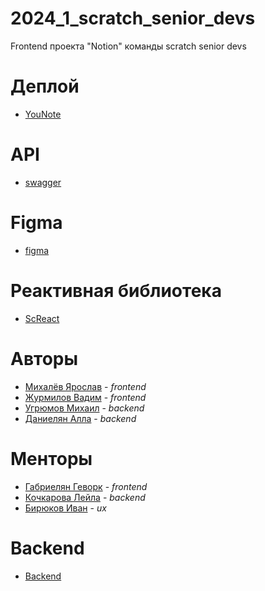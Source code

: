 # 2024_1_scratch_senior_devs

Frontend проекта "Notion" команды scratch senior devs

# Деплой
* [YouNote](https://you-note.ru)

# API
* [swagger](https://you-note.ru/api/swagger/index.html)

# Figma
* [figma](https://www.figma.com/design/34KaYrmEwdC9vuisY3BoID/YouNote?node-id=0%3A1&t=mdkq7otCB1sFFwJ2-1)

# Реактивная библиотека
* [ScReact](https://www.npmjs.com/package/@veglem/screact)

# Авторы
* [Михалёв Ярослав](https://github.com/YarikMix) - _frontend_
* [Журмилов Вадим](https://github.com/veglem) - _frontend_
* [Угрюмов Михаил](https://github.com/1mizhgun1) - _backend_
* [Даниелян Алла](https://github.com/Alladan04) - _backend_

# Менторы
* [Габриелян Геворк](https://github.com/Gev0rg) - _frontend_
* [Кочкарова Лейла](https://github.com/k-t-l-h) - _backend_
* [Бирюков Иван]() - _ux_

# Backend
* [Backend](https://github.com/go-park-mail-ru/2024_1_scratch_senior_devs)

